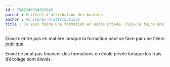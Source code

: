```yaml
---
id : 7549390394503945
parent : Critères d'attribution des bourses
anchor : #criteres-d-attributions
title : Je veux faire une formation en école privée. Puis-je faire une demande à Envol ?
---
```

Envol n’entre pas en matière lorsque la formation peut se faire par une filière publique.

Envol ne peut pas financer des formations en école privée lorsque les frais d’écolage sont élevés.
